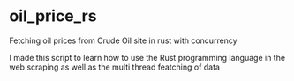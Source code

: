 # oil_price_rs

Fetching oil prices from Crude Oil site in rust with concurrency

I made this script to learn how to use the Rust programming language in the web scraping as well as the multi thread featching of data
